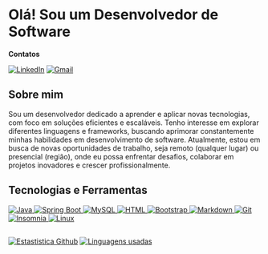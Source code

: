 # Olá! Sou um Desenvolvedor de Software
**Contatos**

[![LinkedIn](https://img.shields.io/badge/LinkedIn-0A66C2?logo=linkedin&logoColor=white&style=for-the-badge)](https://www.linkedin.com/in/jessejuniordev/)
[![Gmail](https://img.shields.io/badge/Gmail-EA4335?logo=gmail&logoColor=white&style=for-the-badge)](mailto:jessepcarvalhojunior02@gmail.com)

## Sobre mim
Sou um desenvolvedor dedicado a aprender e aplicar novas tecnologias, com foco em soluções eficientes e escaláveis. Tenho interesse em explorar diferentes linguagens e frameworks, buscando aprimorar constantemente minhas habilidades em desenvolvimento de software. Atualmente, estou em busca de novas oportunidades de trabalho, seja remoto (qualquer lugar) ou presencial (região), onde eu possa enfrentar desafios, colaborar em projetos inovadores e crescer profissionalmente.

## Tecnologias e Ferramentas

<a href="https://github.com/jessejuniordev" target="_blank">
  <img src="https://img.shields.io/badge/Java-ED8B00?style=for-the-badge&logo=openjdk&logoColor=white" alt="Java">
</a>

<a href="https://github.com/jessejuniordev" target="_blank">
  <img src="https://img.shields.io/badge/Spring-6DB33F?style=for-the-badge&logo=spring&logoColor=white" alt="Spring Boot">
</a>

<a href="https://github.com/jessejuniordev" target="_blank">
  <img src="https://img.shields.io/badge/MySQL-20232A?logo=mysql&logoColor=white&style=for-the-badge" alt="MySQL">
</a>

<a href="https://github.com/jessejuniordev" target="_blank">
  <img src="https://img.shields.io/badge/HTML-239120?logo=html5&logoColor=white&style=for-the-badge" alt="HTML">
</a>

<a href="https://github.com/jessejuniordev" target="_blank">
  <img src="https://img.shields.io/badge/Bootstrap-563D7C?logo=bootstrap&logoColor=white&style=for-the-badge" alt="Bootstrap">
</a>

<a href="https://github.com/jessejuniordev" target="_blank">
  <img src="https://img.shields.io/badge/Markdown-000000?logo=markdown&logoColor=white&style=for-the-badge" alt="Markdown">
</a>

<a href="https://github.com/jessejuniordev" target="_blank">
  <img src="https://img.shields.io/badge/Git-E34F26?logo=git&logoColor=white&style=for-the-badge" alt="Git">
</a>

<a href="https://github.com/jessejuniordev" target="_blank">
  <img src="https://img.shields.io/badge/Insomnia-4000BF?logo=insomnia&logoColor=white&style=for-the-badge" alt="Insomnia">
</a>

<a href="https://github.com/jessejuniordev" target="_blank">
  <img src="https://img.shields.io/badge/Linux-E34F26?logo=linux&logoColor=black&style=for-the-badge" alt="Linux">
</a>

## 
[![Estastistica Github](https://github-readme-stats.vercel.app/api?username=jessejuniordev&theme=dracula&show_icons=true)](https://github.com/jessejuniordev)
[![Linguagens usadas](https://github-readme-stats.vercel.app/api/top-langs/?username=jessejuniordev&theme=dracula&show_icons=true)](https://github.com/jessejuniordev)

